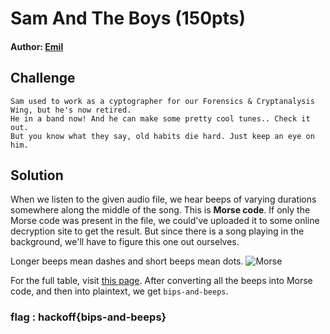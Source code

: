 # Sam And The Boys (150pts)
#### Author: [Emil](https://github.com/TheSkullCrushr)
## Challenge
`Sam used to work as a cyptographer for our Forensics & Cryptanalysis Wing, but he's now retired.`  
`He in a band now! And he can make some pretty cool tunes.. Check it out.`  
`But you know what they say, old habits die hard. Just keep an eye on him.`  

## Solution
When we listen to the given audio file, we hear beeps of varying durations somewhere along the middle of the song.
This is **Morse code**.
If only the Morse code was present in the file, we could've uploaded it to some online decryption site to get the result. But since there is a song playing in the background, we'll have to figure this one out ourselves.

Longer beeps mean dashes and short beeps mean dots.
![Morse](https://github.com/TheSkullCrushr/HackOff-CTF/raw/master/Sam_%26_The_Boys/Screenshots/morse.png)  

For the full table, visit [this page](https://electropeak.com/learn/morse-code-communication-using-arduino/).
After converting all the beeps into Morse code, and then into plaintext, we get `bips-and-beeps`.

### flag : hackoff{bips-and-beeps}
